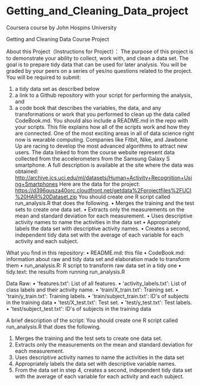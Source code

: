 # Getting_and_Cleaning_Data_project
Coursera course by John Hospins University

Getting and Cleaning Data Course Project

About this Project（Instructions for Project）：
The purpose of this project is to demonstrate your ability to collect, work with, and clean a data set.
The goal is to prepare tidy data that can be used for later analysis.
You will be graded by your peers on a series of yes/no questions related to the project.
You will be required to submit:
1.	a tidy data set as described below
2.	a link to a Github repository with your script for performing the analysis, and
3.	a code book that describes the variables, the data, and any transformations or work that you performed to clean up the data called CodeBook.md. You should also include a README.md in the repo with your scripts. This file explains how all of the scripts work and how they are connected.
One of the most exciting areas in all of data science right now is wearable computing. Companies like Fitbit, Nike, and Jawbone Up are racing to develop the most advanced algorithms to attract new users. The data linked to from the course website represent data collected from the accelerometers from the Samsung Galaxy S smartphone. A full description is available at the site where the data was obtained: http://archive.ics.uci.edu/ml/datasets/Human+Activity+Recognition+Using+Smartphones
Here are the data for the project: https://d396qusza40orc.cloudfront.net/getdata%2Fprojectfiles%2FUCI%20HAR%20Dataset.zip
You should create one R script called run_analysis.R that does the following.
•	Merges the training and the test sets to create one data set.
•	Extracts only the measurements on the mean and standard deviation for each measurement. 
•	Uses descriptive activity names to name the activities in the data set
•	Appropriately labels the data set with descriptive activity names. 
•	Creates a second, independent tidy data set with the average of each variable for each activity and each subject. 

What you find in this repository:
•	README.md: this file
•	CodeBook.md: information about raw and tidy data set and elaboration made to transform them
•	run_analysis.R: R script to transform raw data set in a tidy one
•	tidy.text: the results from running run_analysis.R

Data Raw:
•	'features.txt': List of all features.
•	'activity_labels.txt': List of class labels and their activity name.
•	'train/X_train.txt': Training set.
•	'train/y_train.txt': Training labels.
•	'train/subject_train.txt': ID's of subjects in the training data
•	'test/X_test.txt': Test set.
•	'test/y_test.txt': Test labels.
•	'test/subject_test.txt': ID's of subjects in the training data

A brief description of the script:
You should create one R script called run_analysis.R that does the following. 
1.	Merges the training and the test sets to create one data set.
2.	Extracts only the measurements on the mean and standard deviation for each measurement. 
3.	Uses descriptive activity names to name the activities in the data set
4.	Appropriately labels the data set with descriptive variable names. 
5.	From the data set in step 4, creates a second, independent tidy data set with the average of each variable for each activity and each subject.


